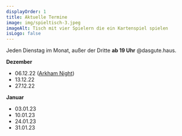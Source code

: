 ```yaml
---
displayOrder: 1
title: Aktuelle Termine
image: img/spieltisch-3.jpeg
imageAlt: Tisch mit vier Spielern die ein Kartenspiel spielen
isLogo: false
---
```

Jeden Dienstag im Monat, außer der Dritte **ab 19 Uhr** @dasgute.haus.

**Dezember**

* 06.12.22 ([Arkham Night](https://asmodee.de/news/arkham-nights-2022))
* 13.12.22
* 27.12.22

**Januar**

* 03.01.23
* 10.01.23
* 24.01.23
* 31.01.23